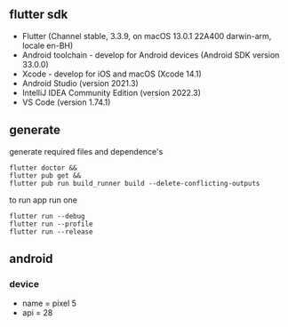 ## flutter sdk

- Flutter (Channel stable, 3.3.9, on macOS 13.0.1 22A400 darwin-arm, locale en-BH)
- Android toolchain - develop for Android devices (Android SDK version 33.0.0)
- Xcode - develop for iOS and macOS (Xcode 14.1)  
- Android Studio (version 2021.3)
- IntelliJ IDEA Community Edition (version 2022.3)
- VS Code (version 1.74.1)

## generate

generate required files and dependence's

```
flutter doctor &&
flutter pub get &&
flutter pub run build_runner build --delete-conflicting-outputs
```

to run app run one

```
flutter run --debug
flutter run --profile
flutter run --release
```

## android

### device

- name = pixel 5
- api = 28
